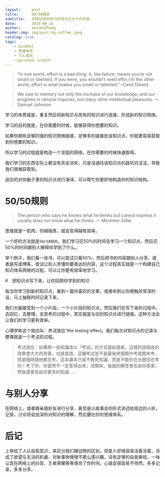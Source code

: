 ```yaml
---
layout:     post
title:      50/50规则
subtitle:   怎样记住你学习的百分之九十的内容
date:       2019-06-22  
author:     zeroGoZhang
header-img: img/post-bg-coffee.jpeg
catalog: true
tags:
    - mindSet
    - 思维体系
    - 个人成长
    －personal Growth
---
```


>“In one world, effort is a bad thing. It, like failure, means you’re not smart or talented. If you were, you wouldn’t need effor.t In the other world, effort is what makes you smart or talented.” –Carol Dweck

> We owe to memory not only the increase of our knowledge, and our progress in rational inquiries, but many other intellectual pleasures. — Samuel Johnson

学习的本质就是，重复然后将新知识与现有的知识进行连接，形成新的知识网络。

学习的目的就是，在你需要的时候，能够获得你想要的知识。

如果你拥有足够的强的知识网络链接，足够多的链接到该知识点，你就更容易获取到你想要的知识。

所以学习的过程就是构造一个坚固的网络，在你需要的时候快速取得。

我们学习的东西实际上都没有完全消失，只是没通往该知识点的路坑坑洼洼，导致我们很难获取到。

适应的对你脑子里的知识点进行演译，可以帮忙你更好地构造你的知识结构。

# 50/50规则
>The person who says he knows what he thinks but cannot express it usually does not know what he thinks. — Mortimer Adler

思维就是一肌肉，你越锻炼，就会变得越有效率。

一个好的方法就是`50/50规则`，我们学习花50%的时间去学习一个知识点，然后花50%的时间跟别人解释你学到了什么。

举个例子，我们看一张书，可以尝试只看50%，然后把书的内容跟别人分享，或者是写成博客，尝试让别人弄懂你要表达的内容，这个过程其实就是一个构建自己知识体系网络的过程，可以让你更有效率地学习。

#　把知识点写下来，让你回顾你学到的知识　

每当你学习到新的知识点，看到一篇你喜欢的文章，或者听到让你感触非常深的话，马上抽取时间记录下来。

我们大脑接受到一个小片段，一个小片段的知识点，然后我们在写下来的过程中，去回忆，去整理，去思考的过程中，其实就是与旧的知识点进行链接。这种方法会让我们的学习更有效率。

心理学称这个效应叫：考试效应“the testing effect。我们每次对知识点的记录与整理就是一个考试的过程。
>考试效应：如果將一些知識改以「考試」的方式提給讀者，這樣的話吸收的效果會大大的改善。也就是說，這種考試並不是最後來個期中考或期末考，而是隨時隨地都在考。這本課本已經不教死知識，而是不斷的在出題目在考你！考了你，你當然不一定答得出來，沒關係，後面的解答會告訴你答案，然後還會告訴你更多的知識……

# 与别人分享

在网络上，或者跟亲朋好友进行分享，甚至是以故事会的形式讲述给周边的人听。记录，讨论将会加深你对知识的理解，然后健壮你的思维体系。

# 后记

上帝给了人以自我意识，来区分我们跟动物的区别，但是人却很容易活着活着，活成了欲望与生活的机器，对新事物慢慢不那么感兴趣，没有足够的自我审视，一味让现在网络上的抖音、王者荣耀等等填充了你时间，心就会很容易不坦然。多多记录，多多分享。
